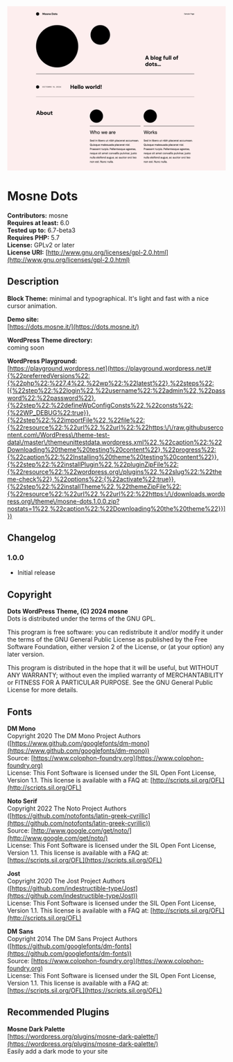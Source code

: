 ![screenshot](screenshot.png)

# Mosne Dots

**Contributors:** mosne  
**Requires at least:** 6.0  
**Tested up to:** 6.7-beta3  
**Requires PHP:** 5.7  
**License:** GPLv2 or later  
**License URI:** [http://www.gnu.org/licenses/gpl-2.0.html](http://www.gnu.org/licenses/gpl-2.0.html)   

## Description

**Block Theme:** minimal and typographical. It's light and fast with a nice cursor animation.  

**Demo site:**  
[https://dots.mosne.it/](https://dots.mosne.it/)  

**WordPress Theme directory:**  
coming soon  

**WordPress Playground:**  
[https://playground.wordpress.net](https://playground.wordpress.net/#{%22preferredVersions%22:{%22php%22:%227.4%22,%22wp%22:%22latest%22},%22steps%22:[{%22step%22:%22login%22,%22username%22:%22admin%22,%22password%22:%22password%22},{%22step%22:%22defineWpConfigConsts%22,%22consts%22:{%22WP_DEBUG%22:true}},{%22step%22:%22importFile%22,%22file%22:{%22resource%22:%22url%22,%22url%22:%22https:\/\/raw.githubusercontent.com\/WordPress\/theme-test-data\/master\/themeunittestdata.wordpress.xml%22,%22caption%22:%22Downloading%20theme%20testing%20content%22},%22progress%22:{%22caption%22:%22Installing%20theme%20testing%20content%22}},{%22step%22:%22installPlugin%22,%22pluginZipFile%22:{%22resource%22:%22wordpress.org\/plugins%22,%22slug%22:%22theme-check%22},%22options%22:{%22activate%22:true}},{%22step%22:%22installTheme%22,%22themeZipFile%22:{%22resource%22:%22url%22,%22url%22:%22https:\/\/downloads.wordpress.org\/theme\/mosne-dots.1.0.0.zip?nostats=1%22,%22caption%22:%22Downloading%20the%20theme%22}}]})

## Changelog

### 1.0.0
- Initial release

## Copyright

**Dots WordPress Theme, (C) 2024 mosne**  
Dots is distributed under the terms of the GNU GPL.

This program is free software: you can redistribute it and/or modify it under the terms of the GNU General Public License as published by the Free Software Foundation, either version 2 of the License, or (at your option) any later version.

This program is distributed in the hope that it will be useful, but WITHOUT ANY WARRANTY; without even the implied warranty of MERCHANTABILITY or FITNESS FOR A PARTICULAR PURPOSE. See the GNU General Public License for more details.

## Fonts

**DM Mono**  
Copyright 2020 The DM Mono Project Authors ([https://www.github.com/googlefonts/dm-mono](https://www.github.com/googlefonts/dm-mono))  
Source: [https://www.colophon-foundry.org](https://www.colophon-foundry.org)  
License: This Font Software is licensed under the SIL Open Font License, Version 1.1. This license is available with a FAQ at: [http://scripts.sil.org/OFL](http://scripts.sil.org/OFL)

**Noto Serif**  
Copyright 2022 The Noto Project Authors ([https://github.com/notofonts/latin-greek-cyrillic](https://github.com/notofonts/latin-greek-cyrillic))  
Source: [http://www.google.com/get/noto/](http://www.google.com/get/noto/)  
License: This Font Software is licensed under the SIL Open Font License, Version 1.1. This license is available with a FAQ at: [https://scripts.sil.org/OFL](https://scripts.sil.org/OFL)

**Jost**  
Copyright 2020 The Jost Project Authors ([https://github.com/indestructible-type/Jost](https://github.com/indestructible-type/Jost))  
License: This Font Software is licensed under the SIL Open Font License, Version 1.1. This license is available with a FAQ at: [http://scripts.sil.org/OFL](http://scripts.sil.org/OFL)

**DM Sans**  
Copyright 2014 The DM Sans Project Authors ([https://github.com/googlefonts/dm-fonts](https://github.com/googlefonts/dm-fonts))  
Source: [https://www.colophon-foundry.org](https://www.colophon-foundry.org)  
License: This Font Software is licensed under the SIL Open Font License, Version 1.1. This license is available with a FAQ at: [https://scripts.sil.org/OFL](https://scripts.sil.org/OFL)

## Recommended Plugins

**Mosne Dark Palette**  
[https://wordpress.org/plugins/mosne-dark-palette/](https://wordpress.org/plugins/mosne-dark-palette/)  
Easily add a dark mode to your site
